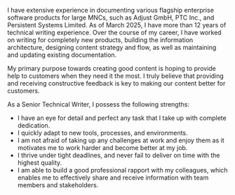 I have extensive experience in documenting various flagship enterprise software products for large MNCs, such as Adjust GmbH, PTC Inc., and Persistent Systems Limited. As of March 2025, I have more than 12 years of technical writing experience. Over the course of my career, I have worked on writing for completely new products, building the information architecture, designing content strategy and flow, as well as maintaining and updating existing documentation.

My primary purpose towards creating good content is hoping to provide help to customers when they need it the most. I truly believe that providing and receiving constructive feedback is key to making our content better for customers.

As a Senior Technical Writer, I possess the following strengths:

- I have an eye for detail and perfect any task that I take up with complete dedication.
- I quickly adapt to new tools, processes, and environments. 
- I am not afraid of taking up any challenges at work and enjoy them as it motivates me to work harder and become better at my job.
- I thrive under tight deadlines, and never fail to deliver on time with the highest quality. 
- I am able to build a good professional rapport with my colleagues, which enables me to effectively share and receive information with team members and stakeholders. 